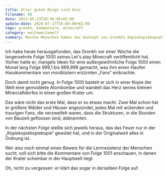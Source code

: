 ```yaml
---
title: Aller guten Dinge sind drei
filename: 48
date: 2013-05-23T20:36:05+02:00
update-date: 2024-07-17T16:00:00+02:00
tags: gronkh, kommentare, minecraft
category: weiteweitewelt
summary: Manche Menschen haben das Konzept von Gronkhs Kopiekopiekopiekopie noch nicht verstanden.
---
```


Ich habe heute herausgefunden, das Gronkh vor einer Woche die langersehnte Folge 1000 seines Let's play Minecraft veröffentlicht hat. Vorher hatte er, mangels Ideen für eine außergewöhnliche Folge 1000 einen Monat lang Folge 999,1 bis 999,999 gemacht, was ihm einen Haufen Hasskommentare von mordlüstern erzürnten „Fans“ einbrachte.

Doch damit nicht genug. In Folge 1000 bastelt er sich in einer Kopie der Welt eine gemoddete Atombombe und wandelt das Herz seines kleinen Minecraftdorfes in einen großen Krater um.

Das wäre nicht das erste Mal, dass er so etwas macht. Zwei Mal schon hat er größere Wälder und Häuser angezündet, jedes Mal mit wütenden und traurigen Fans, die verzweifelt waren, dass die Strukturen, in die Stunden von Bauzeit geflossen sind, abbrannten.

In der nächsten Folge stellte sich jeweils heraus, das das Feuer nur in der „Kopiekopiekopiekopie“ gewütet hat, und in der Originalwelt alles in Ordnung ist.

Wer also noch einmal einen Beweis für die Lernresistenz der Menschen sucht, soll sich bitte die Kommentare von Folge 1001 anschauen, in denen der Krater scheinbar in der Hauptwelt liegt.

Oh, nicht zu vergessen: er klärt das sogar in derselben Folge auf.
